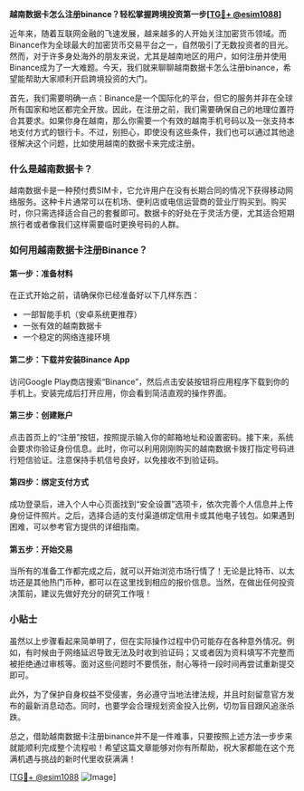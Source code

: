 **越南数据卡怎么注册binance？轻松掌握跨境投资第一步[[TG💪+ @esim1088](https://t.me/s/esim1088)]**

近年来，随着互联网金融的飞速发展，越来越多的人开始关注加密货币领域。而Binance作为全球最大的加密货币交易平台之一，自然吸引了无数投资者的目光。然而，对于许多身处海外的朋友来说，尤其是越南地区的用户，如何注册并使用Binance成为了一大难题。今天，我们就来聊聊越南数据卡怎么注册binance，希望能帮助大家顺利开启跨境投资的大门。

首先，我们需要明确一点：Binance是一个国际化的平台，但它的服务并非在全球所有国家和地区都完全开放。因此，在注册之前，我们需要确保自己的地理位置符合其要求。如果你身在越南，那么你需要一个有效的越南手机号码以及一张支持本地支付方式的银行卡。不过，别担心，即使没有这些条件，我们也可以通过其他途径解决这个问题，比如使用越南的数据卡来完成注册。

### 什么是越南数据卡？

越南数据卡是一种预付费SIM卡，它允许用户在没有长期合同的情况下获得移动网络服务。这种卡片通常可以在机场、便利店或电信运营商的营业厅购买到。购买时，你只需选择适合自己的套餐即可。数据卡的好处在于灵活方便，尤其适合短期旅行者或者像我们这样需要临时更换号码的人群。

### 如何用越南数据卡注册Binance？

#### 第一步：准备材料

在正式开始之前，请确保你已经准备好以下几样东西：
- 一部智能手机（安卓系统更推荐）
- 一张有效的越南数据卡
- 一个稳定的网络连接环境

#### 第二步：下载并安装Binance App

访问Google Play商店搜索“Binance”，然后点击安装按钮将应用程序下载到你的手机上。安装完成后打开应用，你会看到简洁直观的操作界面。

#### 第三步：创建账户

点击首页上的“注册”按钮，按照提示输入你的邮箱地址和设置密码。接下来，系统会要求你验证身份信息。此时，你可以利用刚刚购买的越南数据卡拨打指定号码进行短信验证。注意保持手机信号良好，以免接收不到验证码。

#### 第四步：绑定支付方式

成功登录后，进入个人中心页面找到“安全设置”选项卡，依次完善个人信息并上传身份证件照片。之后，选择合适的支付渠道绑定信用卡或其他电子钱包。如果遇到困难，可以参考官方提供的详细指南。

#### 第五步：开始交易

当所有的准备工作都完成之后，就可以开始浏览市场行情了！无论是比特币、以太坊还是其他热门币种，都可以在这里找到相应的报价信息。当然，在做出任何投资决策前，建议先做好充分的研究工作哦！

### 小贴士

虽然以上步骤看起来简单明了，但在实际操作过程中仍可能存在各种意外情况。例如，有时候由于网络延迟导致无法及时收到验证码；又或者因为资料填写不完整而被拒绝通过审核等。面对这些问题时不要慌张，耐心等待一段时间再尝试重新提交即可。

此外，为了保护自身权益不受侵害，务必遵守当地法律法规，并且时刻留意官方发布的最新消息动态。同时，也要学会合理规划资金投入比例，切勿盲目跟风追涨杀跌。

总之，借助越南数据卡注册binance并不是一件难事，只要按照上述方法一步步来就能顺利完成整个流程啦！希望这篇文章能够对你有所帮助，祝大家都能在这个充满机遇与挑战的新时代里收获满满！

[[TG💪+ @esim1088](https://t.me/s/esim1088) ![Image](https://i.postimg.cc/4NQfJmqS/Snipaste-2025-05-13-00-14-12.png)]
